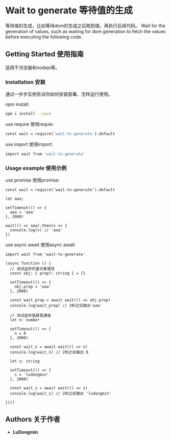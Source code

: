 # Wait to generate 等待值的生成

等待值的生成，比如等待dom的生成之后取到值，再执行后续代码。
Wait for the generation of values, such as waiting for dom generation to fetch the values before executing the following code.

## Getting Started 使用指南

适用于浏览器和nodejs等。

### Installation 安装

通过一步步实例告诉你如何安装部署、怎样运行使用。

npm install:

```sh
npm i install --save
```

use require 使用requie:

```sh
const wait = require('wait-to-generate').default
```

use import 使用import:

```sh
import wait from 'wait-to-generate'
```

### Usage example 使用示例

use promise 使用promise:

```
const wait = require('wait-to-generate').default

let aaa;

setTimeout(() => {
  aaa = 'aaa'
}, 2000)

wait(() => aaa).then(v => {
  console.log(v) // 'aaa'
})
```

use async await 使用async await:

```
import wait from 'wait-to-generate'

(async function () {
  // 测试监听的是对象属性
  const obj: { prop?: string } = {}

  setTimeout(() => {
    obj.prop = 'aaa'
  }, 2000)

  const wait_prop = await wait(() => obj.prop)
  console.log(wait_prop) // 2秒之后输出'aaa'

  // 测试监听值是普通值
  let n: number

  setTimeout(() => {
    n = 0
  }, 2000)

  const wait_n = await wait(() => n)
  console.log(wait_n) // 2秒之后输出 0

  let s: string

  setTimeout(() => {
    s = 'ludongmin'
  }, 2000)

  const wait_s = await wait(() => s)
  console.log(wait_s) // 2秒之后输出 'ludongmin'

})()
```

## Authors 关于作者

* **LuDongmin** 
